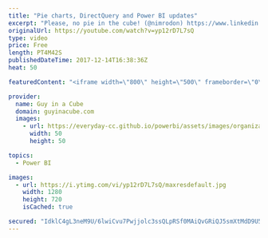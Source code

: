 ```yaml
---
title: "Pie charts, DirectQuery and Power BI updates"
excerpt: "Please, no pie in the cube! (@nimrodon) https://www.linkedin.com/pulse/please-pie-cube-rod-avissar/  To DirectQuery or Not to DirectQuery, that is the question.. (@kjonge) https://www.kasperonbi.com/to-directquery-or-not-to-directquery-that-is-the-question/  Power BI Desktop December Feature Summary"
originalUrl: https://youtube.com/watch?v=yp12rD7L7sQ
type: video
price: Free
length: PT4M42S
publishedDateTime: 2017-12-14T16:38:36Z
heat: 50

featuredContent: "<iframe width=\"800\" height=\"500\" frameborder=\"0\" src=\"https://www.youtube.com/embed/yp12rD7L7sQ\" allow=\"accelerometer; autoplay; encrypted-media; gyroscope; picture-in-picture\" allowfullscreen></iframe>"

provider:
  name: Guy in a Cube
  domain: guyinacube.com
  images:
    - url: https://everyday-cc.github.io/powerbi/assets/images/organizations/guyinacube.com-50x50.jpg
      width: 50
      height: 50

topics:
  - Power BI

images:
  - url: https://i.ytimg.com/vi/yp12rD7L7sQ/maxresdefault.jpg
    width: 1280
    height: 720
    isCached: true

secured: "IdklC4gL3neM9U/6lwiCvu7Pwjjolc3ssQLpRSf0MAiQvGRiQJ5smXtMdD9U5EAIcoBWGhCIC2nEaFV6nyu6VIvgNonFckkSoWH8ddmqkcjOHA7/i2wKqpc3VFVFkGD1lWNcaD7nF9y3KGxfRw1T/YscH8/7Qv6Q+Q6jkGClxSI1fojXf/30f1oJBMhsGG6BTvYMmtm9SPNVjtDevTLcJLGef/CDKl9GPXtU1lgiijVqabUBV/tXvd2L4RmYXsupV3Jb+c5H3Xn6dwc7nC0AWEO5HAbm+mv+isSWn5ck8IxWIONiw/mxIaVcgkjol0D1vpZaFLpMC3DRP1ECoThE4EUshYn0zUDV4nXzC1/m7RVqAp6HE5AbyFy2EqcTMrFhl0NBxS2OWJxP/31YvLjJGDy/YcGIWs/6SVYwwuG+i6E=;8JAVWIJ708O2HgAJB2T9Ng=="
---
```


